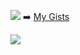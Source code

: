 ![](http://github-profile-summary-cards.vercel.app/api/cards/stats?username=a3r0id&theme=transparent) ➡️ [My Gists](https://gist.github.com/a3r0id)

![](http://github-profile-summary-cards.vercel.app/api/cards/profile-details?username=a3r0id&theme=transparent)
